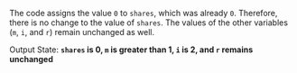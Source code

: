 The code assigns the value `0` to `shares`, which was already `0`. Therefore, there is no change to the value of `shares`. The values of the other variables (`m`, `i`, and `r`) remain unchanged as well.

Output State: **`shares` is 0, `m` is greater than 1, `i` is 2, and `r` remains unchanged**